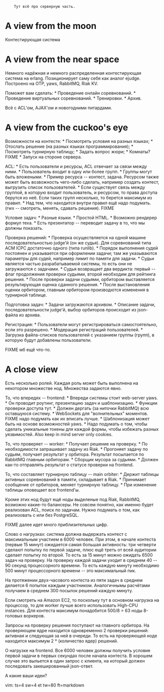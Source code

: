         Тут всё про серверную часть.


A view from the moon
===

Контестирующая система


A view from the near space
===

Немного надёжная и немного распределенная контестирующая система на erlang.
Позиционирует саму себя как аналог ejudge. Построено на OTP, yaws, RabbitMQ,
Riak KV.

Поможет вам сделать:
    * Проведение онлайн соревнований.
    * Проведение виртуальных соревнований.
    * Тренировки.
    * Архив.

Всё с ACL'ом, AJAX'ом и новогодними питардами.


A view from the cuckoo's eye
===

Возможности на контесте:
    * Посмотреть условия на разных языках;
    * Отослать решение (на разных языках программирования);
    * Посмотреть турнирную таблицу;
    * Задать вопрос жюри;
    * Комнаты? FIXME
    * Запуск на стороне сервера.

ACL:
    * Есть пользователи и ресурсы, ACL отвечает за связи между ними.
    * Пользователь входит в одну или более групп.
    * Группы могут быть вложеными.
    * Пример ресурса -- контест, задача. Ресурсом также может быть возвожность
      чего-либо сделать, например создать контест, выгрузить список
      пользователей.
    * Если существует связь между группой, в которую входит пользователь,
      и ресурсом, то права доступа берутся из неё. Если таких групп несколько,
      то берется максимум из правил.
    * Над тем, что находится внутри правил ещё надо подумать. (rwx -- смотреть,
      менять, сдавать решения). FIXME

Условие задач:
    * Разные языки.
    * Простой HTML.
    * Возможно рендерер формул теха.
    * Есть презентатор -- переводит задачу в то, что мы должны показать.

Проверка решений:
    * Проверка осуществляется на одной машине последовательностью judge'й (он же
      судья). Для соревнований типа ACM ICPC достаточно одного (типа runlib).
    * Порядок выполнения судей постоянен и указывается при оформлении задачи;
      там же указываются параметры для судей, например лимит по памяти для
      задачи.
    * Судьи является частью разрабатываемой системы, то есть они не загружаются
      с задачами.
    * Судья возвращает два вердикта: первый -- флаг продолжения проверки судьями,
      второй необходим для рейтинга решения.
    * После проверки задачи судьями, орбитором выставляется результирующая
      оценка сданного решения.
    * После выстановления оценки орбитором, главным орбитором производются
      изменения в турнирной таблице.

Подготовка задач:
    * Задачи загружаются архивом.
    * Описание задачи, последовательности judge'й, выбор орбиторов происходит из
      json-файла из архива.

Регистрация:
    * Пользователи могут регистрироваться самостоятельно, если это разрешено.
    * Модерация регистраций пользователей.
    * Загрузка файла-списков пользователей с указанием группы (групп), в которую
      будут добавлены пользователи.

FIXME мб ещё что-то.


A close view
===

Есть несколько ролей. Каждая роль может быть выполнена на некотором множестве
нод. Множества задаются явно.

То, что впередях -- frontend:
    * Впереди системы стоит web-server yaws.
    * Он проводит роутинг, презентацию задач и шаблонизацию.
    * Функции проверки доступа тут.
    * Должен дергать (за ниточки RabbitMQ) всю оставшуюся систему.
    * WebSockets для "волнительных" моментов. FIXME надо подумать как их вписать
      лучше.
    * Шаблонизация может быть на основе возможностей yaws.
    * Надо подумать о том, чтобы сделать уникальные токены для каждой формы,
      чтобы избежать разных уязвимостей. Also keep in mind server only cookies.

То, что проверяет -- worker:
    * Получает решение на проверку.
    * По необходимости запрашивает задачу из Riak.
    * Прогоняет задачу по судьям, получает результат у орбитора. Результат
      посылается по RabbitMQ главным орбиторам.
    * Сборщик мусора за судьями.
    * Должен как-то отправлять результат о статусе проверки на frontend.

То, что составляет турнирную таблицу -- main orbiter:
    * Держит таблицы активных соревнований в памяти, складывает в Riak.
    * Принимает сообщение от орбиторов, меняет турнирную таблицу.
    * При изменение таблицы оповещает все frontend'ы.

Кроме этих нод будут ещё ноды выделеные под Riak, RabbitMQ, возможно какие-то
балансеры. Не совсем понятно, как именно будет реализован ACL, поиск по задачам.
Нужно подумать о том, как реализовать с или без PostgreSQL.

FIXME далее идет много приблизительных цифр.

Слово о нагрузках: система должна выдержать контест с максимальным участием в
6000 человек. При этом, в начале контеста (первые 15 минут) ожидается самая
большая активность: три четверти сделают попытку по первой задаче, плюс ещё
треть от всей аудитории сделает попытку по второй. То есть за 15 минут можно
ожидать 6500 задач на проверку. На проверку каждой задачи уходит в среднем
40 -- 90 секунд процессорного времени. То есть каждую минуту необходимо 500
минут процессорного времени -- это максимальный пик.

На протяжении двух-часового контеста из пяти задач в среднем делается 6 попыток
каждым участником. Аналогичнымы расчётами получаем в среднем 300 посылок решений
каждую минуту.

Если смотреть на Amazon EC2, то поскольку тут в основном нагрузка на процессор,
то для worker лучше всего использовать High-CPU instances. Для контеста максимум
понадобится 500/8 = 63 ноды 8-головых воркеров.

Запросы на проверку решения поступают на главного орбитора. На проверяющем
ядре находится одновременно 2 проверки решений: активная и следующая за ней в
очереди. То есть на проверяющей ноде находится максимум 2 * (количество ядер)
решений.

О нагрузке на frontend. Все 6000 человек должны получить условие первой задачи в
первых секундах после начала контеста. В хорошем случае это выльется в один
запрос с клиента, на который должен последовать закешированный json-ответ.

А какие ваши идеи?


vim: ts=4 sw=4 et tw=80 ft=markdown

